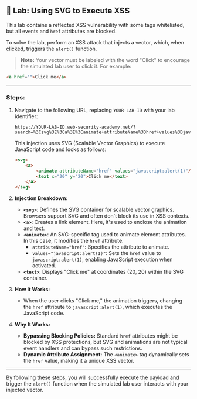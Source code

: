 ## 🧪 Lab: Using SVG to Execute XSS

This lab contains a reflected XSS vulnerability with some tags whitelisted, but all events and `href` attributes are blocked.

To solve the lab, perform an XSS attack that injects a vector, which, when clicked, triggers the `alert()` function.

> **Note:** Your vector must be labeled with the word "Click" to encourage the simulated lab user to click it. For example:

```html
<a href="">Click me</a>
```

---

### Steps:

1. Navigate to the following URL, replacing `YOUR-LAB-ID` with your lab identifier:

    ```
    https://YOUR-LAB-ID.web-security-academy.net/?search=%3Csvg%3E%3Ca%3E%3Canimate+attributeName%3Dhref+values%3Djavascript%3Aalert(1)+%2F%3E%3Ctext+x%3D20+y%3D20%3EClick%20me%3C%2Ftext%3E%3C%2Fa%3E
    ```

    This injection uses SVG (Scalable Vector Graphics) to execute JavaScript code and looks as follows:

    ```html
    <svg>
        <a>
            <animate attributeName="href" values="javascript:alert(1)"/>
            <text x="20" y="20">Click me</text>
        </a>
    </svg>
    ```

2. **Injection Breakdown:**

    - **`<svg>`**: Defines the SVG container for scalable vector graphics. Browsers support SVG and often don't block its use in XSS contexts.
    - **`<a>`**: Creates a link element. Here, it's used to enclose the animation and text.
    - **`<animate>`**: An SVG-specific tag used to animate element attributes. In this case, it modifies the `href` attribute.
      - `attributeName="href"`: Specifies the attribute to animate.
      - `values="javascript:alert(1)"`: Sets the `href` value to `javascript:alert(1)`, enabling JavaScript execution when activated.
    - **`<text>`**: Displays "Click me" at coordinates (20, 20) within the SVG container.

3. **How It Works:**

    - When the user clicks "Click me," the animation triggers, changing the `href` attribute to `javascript:alert(1)`, which executes the JavaScript code.

4. **Why It Works:**

    - **Bypassing Blocking Policies:** Standard `href` attributes might be blocked by XSS protections, but SVG and animations are not typical event handlers and can bypass such restrictions.
    - **Dynamic Attribute Assignment:** The `<animate>` tag dynamically sets the `href` value, making it a unique XSS vector.

---

By following these steps, you will successfully execute the payload and trigger the `alert()` function when the simulated lab user interacts with your injected vector.
